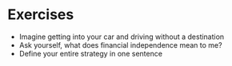 # Exercises

- Imagine getting into your car and driving without a destination
- Ask yourself, what does financial independence mean to me?
- Define your entire strategy in one sentence

